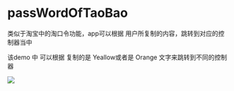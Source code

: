 # passWordOfTaoBao
类似于淘宝中的淘口令功能，app可以根据 用户所复制的内容，跳转到对应的控制器当中

该demo 中 可以根据 复制的是 Yeallow或者是 Orange 文字来跳转到不同的控制器

![](https://github.com/MarkBuster/passWordOfTaoBao/raw/master/taobao.gif)  
